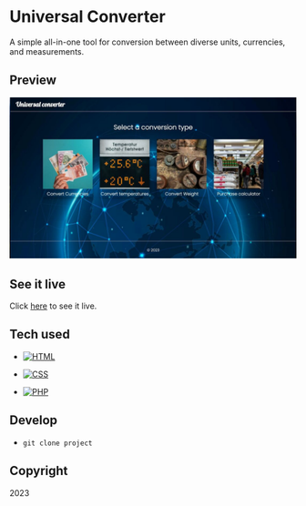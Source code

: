 # Universal Converter

A simple all-in-one tool for conversion between diverse units, currencies, and measurements.

## Preview

![screen shot](./images/screen-shot.jpg)

## See it live

Click [here]() to see it live.

## Tech used

- [![HTML](https://img.shields.io/badge/HTML-5-E34F26.svg)](https://developer.mozilla.org/en-US/docs/Web/HTML)
- [![CSS](https://img.shields.io/badge/CSS-3-1572B6.svg)](https://developer.mozilla.org/en-US/docs/Web/CSS)

- [![PHP](https://img.shields.io/badge/PHP-%3E%3D8.0-8892BF.svg)](https://www.php.net/)

## Develop

- `git clone project`

## Copyright

2023